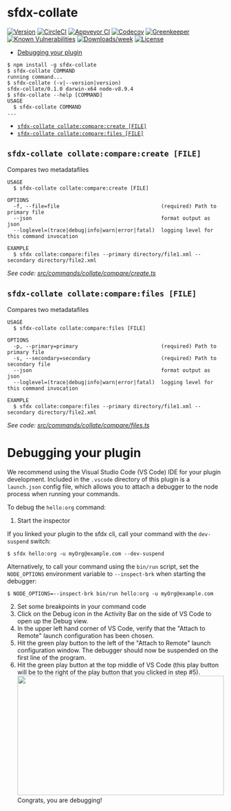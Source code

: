 sfdx-collate
=============



[![Version](https://img.shields.io/npm/v/sfdx-collate.svg)](https://npmjs.org/package/sfdx-collate)
[![CircleCI](https://circleci.com/gh/mikesimps/sfdx-collate/tree/master.svg?style=shield)](https://circleci.com/gh/mikesimps/sfdx-collate/tree/master)
[![Appveyor CI](https://ci.appveyor.com/api/projects/status/github/mikesimps/sfdx-collate?branch=master&svg=true)](https://ci.appveyor.com/project/heroku/sfdx-collate/branch/master)
[![Codecov](https://codecov.io/gh/mikesimps/sfdx-collate/branch/master/graph/badge.svg)](https://codecov.io/gh/mikesimps/sfdx-collate)
[![Greenkeeper](https://badges.greenkeeper.io/mikesimps/sfdx-collate.svg)](https://greenkeeper.io/)
[![Known Vulnerabilities](https://snyk.io/test/github/mikesimps/sfdx-collate/badge.svg)](https://snyk.io/test/github/mikesimps/sfdx-collate)
[![Downloads/week](https://img.shields.io/npm/dw/sfdx-collate.svg)](https://npmjs.org/package/sfdx-collate)
[![License](https://img.shields.io/npm/l/sfdx-collate.svg)](https://github.com/mikesimps/sfdx-collate/blob/master/package.json)

<!-- toc -->
* [Debugging your plugin](#debugging-your-plugin)
<!-- tocstop -->
<!-- install -->
<!-- usage -->
```sh-session
$ npm install -g sfdx-collate
$ sfdx-collate COMMAND
running command...
$ sfdx-collate (-v|--version|version)
sfdx-collate/0.1.0 darwin-x64 node-v8.9.4
$ sfdx-collate --help [COMMAND]
USAGE
  $ sfdx-collate COMMAND
...
```
<!-- usagestop -->
<!-- commands -->
* [`sfdx-collate collate:compare:create [FILE]`](#sfdx-collate-collatecomparecreate-file)
* [`sfdx-collate collate:compare:files [FILE]`](#sfdx-collate-collatecomparefiles-file)

## `sfdx-collate collate:compare:create [FILE]`

Compares two metadatafiles

```
USAGE
  $ sfdx-collate collate:compare:create [FILE]

OPTIONS
  -f, --file=file                                 (required) Path to primary file
  --json                                          format output as json
  --loglevel=(trace|debug|info|warn|error|fatal)  logging level for this command invocation

EXAMPLE
  $ sfdx collate:compare:files --primary directory/file1.xml --secondary directory/file2.xml
```

_See code: [src/commands/collate/compare/create.ts](https://github.com/mikesimps/sfdx-collate/blob/v0.1.0/src/commands/collate/compare/create.ts)_

## `sfdx-collate collate:compare:files [FILE]`

Compares two metadatafiles

```
USAGE
  $ sfdx-collate collate:compare:files [FILE]

OPTIONS
  -p, --primary=primary                           (required) Path to primary file
  -s, --secondary=secondary                       (required) Path to secondary file
  --json                                          format output as json
  --loglevel=(trace|debug|info|warn|error|fatal)  logging level for this command invocation

EXAMPLE
  $ sfdx collate:compare:files --primary directory/file1.xml --secondary directory/file2.xml
```

_See code: [src/commands/collate/compare/files.ts](https://github.com/mikesimps/sfdx-collate/blob/v0.1.0/src/commands/collate/compare/files.ts)_
<!-- commandsstop -->
<!-- debugging-your-plugin -->
# Debugging your plugin
We recommend using the Visual Studio Code (VS Code) IDE for your plugin development. Included in the `.vscode` directory of this plugin is a `launch.json` config file, which allows you to attach a debugger to the node process when running your commands.

To debug the `hello:org` command: 
1. Start the inspector
  
If you linked your plugin to the sfdx cli, call your command with the `dev-suspend` switch: 
```sh-session
$ sfdx hello:org -u myOrg@example.com --dev-suspend
```
  
Alternatively, to call your command using the `bin/run` script, set the `NODE_OPTIONS` environment variable to `--inspect-brk` when starting the debugger:
```sh-session
$ NODE_OPTIONS=--inspect-brk bin/run hello:org -u myOrg@example.com
```

2. Set some breakpoints in your command code
3. Click on the Debug icon in the Activity Bar on the side of VS Code to open up the Debug view.
4. In the upper left hand corner of VS Code, verify that the "Attach to Remote" launch configuration has been chosen.
5. Hit the green play button to the left of the "Attach to Remote" launch configuration window. The debugger should now be suspended on the first line of the program. 
6. Hit the green play button at the top middle of VS Code (this play button will be to the right of the play button that you clicked in step #5).
<br><img src=".images/vscodeScreenshot.png" width="480" height="278"><br>
Congrats, you are debugging!
